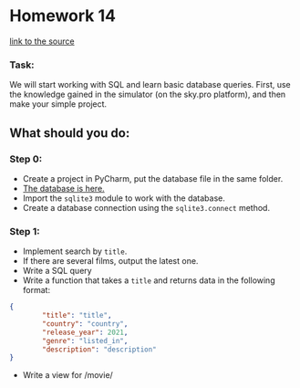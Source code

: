 # Homework 14
[link to the source](https://skyengpublic.notion.site/14-SQL-19417ff81e514e78a183c5a49b2d5c39)
### Task:
We will start working with SQL and learn basic database queries. First, use the knowledge gained in the simulator (on the sky.pro platform), and then make your simple project.
## What should you do:
### Step 0:
* Create a project in PyCharm, put the database file in the same folder.
* [The database is here.](https://github.com/skypro-008/lesson14/blob/master/part1/netflix.db)
* Import the `sqlite3` module to work with the database.
* Create a database connection using the `sqlite3.connect` method.

### Step 1:
* Implement search by `title`.
* If there are several films, output the latest one.
* Write a SQL query
* Write a function that takes a `title` and returns data in the following format:

```json
{
		"title": "title",
		"country": "country",
		"release_year": 2021,
		"genre": "listed_in",
		"description": "description"
}
```
* Write a view for /movie/<title> to display information about the movie.

# Step 2:
* Implement search by year.
* Write an SQL query. Limit output to 100 titles.
* Write a function that takes two years and returns data in the following format:
```json
[
	{"title":"title", "release_year": 2021},
	{"title":"title", "release_year": 2020},
	...
]
```
* Write a view for the /movie/<year>/to/<year> route with a list of dictionaries.

# Step 3:
* Implement a search by `rating`. Define groups: for children, for family viewing, for adults.

| `rating`    | Description |
| :-- | :-- |
| G | No age limit. |
| PG | Presence of the parents is desirable. |
| PG-13 | For children 13 years of age and older with the presence of parents. |
| R | Children under 16 years old are allowed to the session only in the presence of their parents. |
| NC-17 | Children under 17 are not admitted. |

* Write an SQL query.
* write a function that takes a list of valid `rating`s and returns data in the following format:

```json
[
	{
	 "title":"title",
	 "rating": "rating",
	 "description":"description"
	},
	{
		"title":"title",
	 "rating": "rating",
	 "description":"description"
   },
   ...
]
```

* Write multiple views that handle routes according to specific groups. Output in each list of dictionaries containing information about the name, rating and description.
 
| route | `rating` |
| :-- | :-- |
| /rating/children | G |
| /rating/family | G, PG, PG-13 |
| /rating/adult | R, NC-17 |

### Step 4:
* Write a function that takes a genre name as an argument and returns the 10 latest movies in json format.
* Write an SQL query (column name `listed_in`).
* Write a function that takes a genre and returns data in the following format:

```json
[
    {"title":"title", "description":"description"},
    ...
]
```

* Write a view `/genre/<genre>` that would return a list. The result should contain the title and description of each movie.

# Step 5:
* Implement a function that takes the names of two actors as an argument, stores all the actors in the cast column, and returns a list of those who have played with them more than 2 times.
* As a test, you can pass: `Rose McIver` and `Ben Lamb`, `Jack Black` and `Dustin Hoffman`.
* You __don't need to create a view__ for this task

# Step 6:
* Implement a function that can pass in a `type` (movie or series), a `release_year` and its `genre` and output a list of movie titles and descriptions in JSON format.
* Write a SQL query, then write a function that accepts `type`, `year`, `genre`.
* You __don't need to create a view__ for this task

## How it should be implemented  
### What will be checked in the homework:
- [ ] Correct database connection.
- [ ] Correct SELECT query with single field selection.
- [ ] Correct SELECT query with multiple field selection.
- [ ] Correct SELECT query with LIKE operator.
- [ ] Correct SELECT query with GROUP BY and count (correct use of the aggregation function).
- [ ] Correct usage of the LIMIT and OFFSET keywords.
- [ ] Correct usage of the data sorting keywords.


# Cancelled 15 homework
[link to the source](https://skyengpublic.notion.site/15-SQL-2b9b172c85a5406389413b7bd7b23944)

### Task:

We have finished studying queries for creating tables, relationships between them, and also learned how to normalize the database. 
Let's try something else.
You will be working with a simple and non-normalized database.
You have to normalize it and create all the tables to implement it.
Now there is only one table in the database, which contains data from one of the American animal shelters. 
It contains information about pets and events associated with them: who was given to new owners, who got lost, and so on.

* `'age_upon_outcome'` is the age of the animal (at the time of arrival at the shelter).
* `'animal_id'` - animal ID.
* `'animal_type'` is the type of the animal.
* `'name'` is the name (alias).
* `'breed'` - breed.
* `'color1', 'color2'` - color or combination of colors.
* `'date_of_birth'` is the date of birth.
* `'outcome_subtype'` is the participant program. (In America there are different programs for homeless animals)
* `'outcome_type'` what is happening to the animal now.
* `'outcome_month'` is the month of the outcome.
* `'outcome_year'` is the year of the outcome.

## What should you do:

### Step 0:

* Create a project with PyCharm IDE and put the [database file](https://github.com/skypro-008/lesson15/blob/main/animal.db) there.

### Step 1:
* Import the `sqlite3` module to work with the database.
* Create a database connection using the `sqlite3.connect` method.

### Step 2:
* design a new, normalized-form database.

### Step 3:
* Write a SQL query to create new tables.

### Step 4:
* Create all tables and transfer the data into them.

### Step 5:
* Create a Flask application
* Create an /<itemid> route, such as /2 or /4, that would return information about a single object (choose the data format and key names yourself).

### Step 6:
* create a github repository and push the project in it.
* Don't forget about  `readme.md` and .`gitignore`.
* If you have used SQL to create and modify tables, push it too.

## How it should be implemented  
### What will be checked in the homework:
- [ ] Tables are correctly created.
- [ ] Relationships between tables are created.
- [ ] Tables are normalized to NF (normal form).
- [ ] Table columns are named correctly and clearly.
- [ ] Flask application written and working.

# Project status

- [x] HW14 done.
- [ ] HW15 in process
